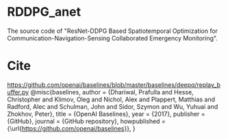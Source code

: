 # RDDPG_anet

The source code of "ResNet-DDPG Based Spatiotemporal Optimization for Communication-Navigation-Sensing Collaborated Emergency Monitoring".

# Cite
https://github.com/openai/baselines/blob/master/baselines/deepq/replay_buffer.py
@misc{baselines,
  author = {Dhariwal, Prafulla and Hesse, Christopher and Klimov, Oleg and Nichol, Alex and Plappert, Matthias and Radford, Alec and Schulman, John and Sidor, Szymon and Wu, Yuhuai and Zhokhov, Peter},
  title = {OpenAI Baselines},
  year = {2017},
  publisher = {GitHub},
  journal = {GitHub repository},
  howpublished = {\url{https://github.com/openai/baselines}},
}
